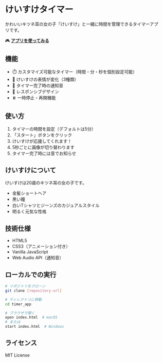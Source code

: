 # けいすけタイマー

かわいいキツネ耳の女の子「けいすけ」と一緒に時間を管理できるタイマーアプリです。

🎮 **[アプリを使ってみる](https://tejastice.github.io/keisuke-timer/)**

## 機能

- ⏱️ カスタマイズ可能なタイマー（時間・分・秒を個別設定可能）
- 🦊 けいすけの表情が変化（3種類）
- 🎵 タイマー完了時の通知音
- 📱 レスポンシブデザイン
- ⏸️ 一時停止・再開機能

## 使い方

1. タイマーの時間を設定（デフォルトは5分）
2. 「スタート」ボタンをクリック
3. けいすけが応援してくれます！
4. 5秒ごとに画像が切り替わります
5. タイマー完了時には音でお知らせ

## けいすけについて

けいすけは20歳のキツネ耳の女の子です。
- 金髪ショートヘア
- 黒い瞳
- 白いTシャツとジーンズのカジュアルスタイル
- 明るく元気な性格

## 技術仕様

- HTML5
- CSS3（アニメーション付き）
- Vanilla JavaScript
- Web Audio API（通知音）

## ローカルでの実行

```bash
# リポジトリをクローン
git clone [repository-url]

# ディレクトリに移動
cd timer_app

# ブラウザで開く
open index.html  # macOS
# または
start index.html  # Windows
```

## ライセンス

MIT License